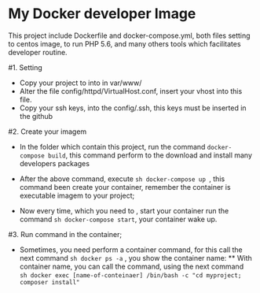# My Docker developer Image

This project include Dockerfile and docker-compose.yml, both files setting to centos image, to run PHP 5.6, and many 
others tools which facilitates developer routine.


#1. Setting

* Copy your project to into in var/www/
* Alter the file config/httpd/VirtualHost.conf, insert your vhost into this file.
* Copy your ssh keys, into the config/.ssh, this keys must be inserted in the github

#2. Create your imagem

* In the folder which contain this project, run the command `docker-compose build`, this command perform to the
download and install many developers packages

* After the above command, execute `sh docker-compose up `, this command been create your container, remember the container
is executable imagem to your project;

* Now every time, which you need to , start your container run the command `sh docker-compose start`, your container wake up.

#3. Run command in the container;

* Sometimes, you need perform a container command, for this call the next command `sh docker ps -a` , you show the container name:
** With container name, you can call the command, using the next command <br>
`sh docker exec [name-of-conteinaer] /bin/bash -c "cd myproject; composer install"  `




